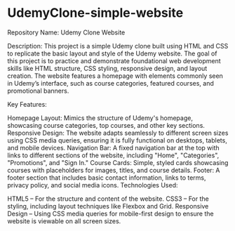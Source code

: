 # UdemyClone-simple-website

Repository Name: Udemy Clone Website

Description: This project is a simple Udemy clone built using HTML and CSS to replicate the basic layout and style of the Udemy website. The goal of this project is to practice and demonstrate foundational web development skills like HTML structure, CSS styling, responsive design, and layout creation. The website features a homepage with elements commonly seen in Udemy’s interface, such as course categories, featured courses, and promotional banners.

Key Features:

Homepage Layout: Mimics the structure of Udemy's homepage, showcasing course categories, top courses, and other key sections.
Responsive Design: The website adapts seamlessly to different screen sizes using CSS media queries, ensuring it is fully functional on desktops, tablets, and mobile devices.
Navigation Bar: A fixed navigation bar at the top with links to different sections of the website, including "Home", "Categories", "Promotions", and "Sign In."
Course Cards: Simple, styled cards showcasing courses with placeholders for images, titles, and course details.
Footer: A footer section that includes basic contact information, links to terms, privacy policy, and social media icons.
Technologies Used:

HTML5 – For the structure and content of the website.
CSS3 – For the styling, including layout techniques like Flexbox and Grid.
Responsive Design – Using CSS media queries for mobile-first design to ensure the website is viewable on all screen sizes.
